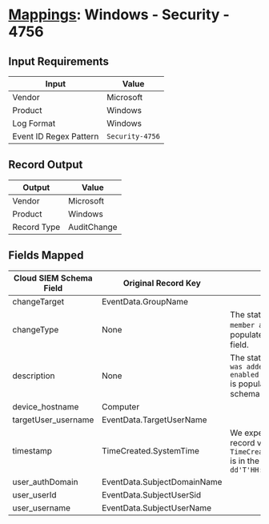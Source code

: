 # [Mappings](README.md): Windows - Security - 4756

## Input Requirements

|Input|Value|
|-----|-----|
|Vendor|Microsoft|
|Product|Windows|
|Log Format|Windows|
|Event ID Regex Pattern|`Security-4756`|

## Record Output

|Output|Value|
|------|-----|
|Vendor|Microsoft|
|Product|Windows|
|Record Type|AuditChange|

## Fields Mapped

|Cloud SIEM Schema Field|Original Record Key|Notes|
|-----------------------|-------------------|-----|
|changeTarget|EventData.GroupName||
|changeType|None|The static text `group member addition` is populated in this schema field.|
|description|None|The static text `A member was added to a security-enabled universal group` is populated in this schema field.|
|device_hostname|Computer||
|targetUser_username|EventData.TargetUserName||
|timestamp|TimeCreated.SystemTime|We expect the orginal record value of `TimeCreated.SystemTime` is in the format `yyyy-MM-dd'T'HH:mm:ss.SSSSSSSSSZ`|
|user_authDomain|EventData.SubjectDomainName||
|user_userId|EventData.SubjectUserSid||
|user_username|EventData.SubjectUserName||

